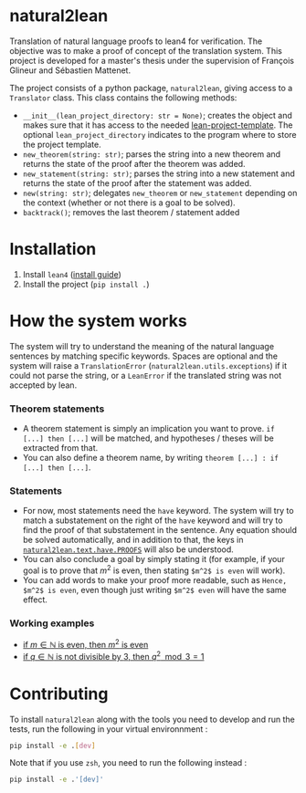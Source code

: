 # natural2lean

Translation of natural language proofs to lean4 for verification. The objective was to make a proof of concept of the translation system. This project is developed for a master's thesis under the supervision of François Glineur and Sébastien Mattenet.

The project consists of a python package, `natural2lean`, giving access to a `Translator` class. This class contains the following methods:
- `__init__(lean_project_directory: str = None)`; creates the object and makes sure that it has access to the needed [lean-project-template](https://github.com/Augustindou/natural2lean-lean-project-template). The optional `lean_project_directory` indicates to the program where to store the project template.
- `new_theorem(string: str)`; parses the string into a new theorem and returns the state of the proof after the theorem was added.
- `new_statement(string: str)`; parses the string into a new statement and returns the state of the proof after the statement was added.
- `new(string: str)`; delegates `new_theorem` or `new_statement` depending on the context (whether or not there is a goal to be solved).
- `backtrack()`; removes the last theorem / statement added

# Installation

1. Install `lean4` ([install guide](https://leanprover.github.io/lean4/doc/setup.html))
2. Install the project (`pip install .`)

# How the system works

The system will try to understand the meaning of the natural language sentences by matching specific keywords. Spaces are optional and the system will raise a `TranslationError` (`natural2lean.utils.exceptions`) if it could not parse the string, or a `LeanError` if the translated string was not accepted by lean.

### Theorem statements

- A theorem statement is simply an implication you want to prove. `if [...] then [...]` will be matched, and hypotheses / theses will be extracted from that.
- You can also define a theorem name, by writing `theorem [...] : if [...] then [...]`.

### Statements

- For now, most statements need the `have` keyword. The system will try to match a substatement on the right of the `have` keyword and will try to find the proof of that substatement in the sentence. Any equation should be solved automatically, and in addition to that, the keys in [`natural2lean.text.have.PROOFS`](src/natural2lean/proof_elements/statement/have.py) will also be understood.
- You can also conclude a goal by simply stating it (for example, if your goal is to prove that $m^2$ is even, then stating `$m^2$ is even` will work).
- You can add words to make your proof more readable, such as `Hence, $m^2$ is even`, even though just writing `$m^2$ even` will have the same effect.

### Working examples

- [if $m \in \mathbb{N}$ is even, then $m^2$ is even](https://github.com/Augustindou/natural2lean-lean-project-template/blob/master/examples/example-1-sqr_m-even/theorem.tex)
- [if $q \in \mathbb{N}$ is not divisible by $3$, then $q^2 \mod 3 = 1$](https://github.com/Augustindou/natural2lean-lean-project-template/blob/master/examples/example-2-sqr_q-mod-3/theorem.tex)

# Contributing

To install `natural2lean` along with the tools you need to develop and run the tests, run the following in your virtual environnment :
```bash
pip install -e .[dev]
``` 
Note that if you use `zsh`, you need to run the following instead :
```zsh
pip install -e .'[dev]'
```

